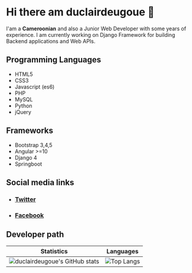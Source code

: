 # Hi there am duclairdeugoue 👋

I'am a **Cameroonian** and also a Junior Web Developer with some years of experience. I am currently working on Django Framework for building Backend applications and Web APIs. 


## Programming Languages

- HTML5
- CSS3
- Javascript (es6)
- PHP
- MySQL
- Python
- jQuery

## Frameworks

- Bootstrap 3,4,5
- Angular >=10
- Django 4
- Springboot

## Social media links

- ###  [Twitter](https://twitter.com/duclairdeugoue) 

- ### [Facebook](https://facebook.com/duclair.deugoue)

## Developer path

<!--- ![GitHub Activity Graph](https://activity-graph.herokuapp.com/graph?username=duclairdeugoue) --->

Statistics | Languages
-----------| -----
![duclairdeugoue's GitHub stats](https://github-readme-stats.vercel.app/api?username=duclairdeugoue&show_icons=true&theme=radical) |  ![Top Langs](https://github-readme-stats.vercel.app/api/top-langs/?username=duclairdeugoue&langs_count=8&layout=compact)

